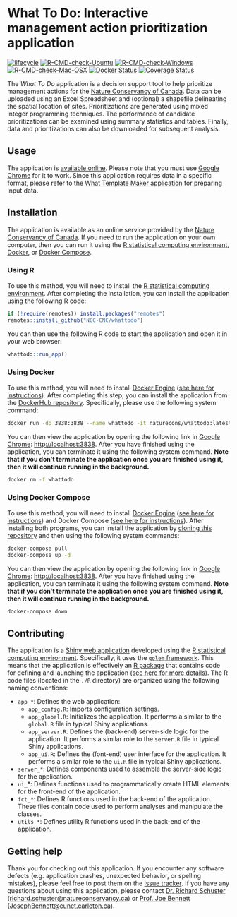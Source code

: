 
<!--- README.md is generated from README.Rmd. Please edit that file -->

# What To Do: Interactive management action prioritization application

[![lifecycle](https://img.shields.io/badge/Lifecycle-experimental-orange.svg)](https://lifecycle.r-lib.org/articles/stages.html)
[![R-CMD-check-Ubuntu](https://img.shields.io/github/workflow/status/NCC-CNC/whattodo/Ubuntu/master.svg?label=Ubuntu)](https://github.com/NCC-CNC/whattodo/actions)
[![R-CMD-check-Windows](https://img.shields.io/github/workflow/status/NCC-CNC/whattodo/Windows/master.svg?label=Windows)](https://github.com/NCC-CNC/whattodo/actions)
[![R-CMD-check-Mac-OSX](https://img.shields.io/github/workflow/status/NCC-CNC/whattodo/Mac%20OSX/master.svg?label=Mac%20OSX)](https://github.com/NCC-CNC/whattodo/actions)
[![Docker
Status](https://img.shields.io/docker/cloud/build/naturecons/whattodo?label=Docker%20build)](https://hub.docker.com/r/naturecons/whattodo)
[![Coverage
Status](https://codecov.io/github/NCC-CNC/whattodo/coverage.svg?branch=master)](https://codecov.io/github/NCC-CNC/whattodo?branch=master)

The *What To Do* application is a decision support tool to help
prioritize management actions for the [Nature Conservancy of
Canada](https://natureconservancy.ca/en/). Data can be uploaded using an
Excel Spreadsheet and (optional) a shapefile delineating the spatial
location of sites. Prioritizations are generated using mixed integer
programming techniques. The performance of candidate prioritizations can
be examined using summary statistics and tables. Finally, data and
prioritizations can also be downloaded for subsequent analysis.

## Usage

The application is [available online](https://ncc.carleton.ca). Please
note that you must use [Google Chrome](https://www.google.com/chrome/)
for it to work. Since this application requires data in a specific
format, please refer to the [What Template Maker
application](https://github.com/NCC-CNC/whattemplatemaker) for preparing
input data.

## Installation

The application is available as an online service provided by the
[Nature Conservancy of Canada](https://natureconservancy.ca/en/). If you
need to run the application on your own computer, then you can run it
using the [R statistical computing
environment](https://www.r-project.org/),
[Docker](https://www.docker.com/), or [Docker
Compose](https://docs.docker.com/compose/).

### Using R

To use this method, you will need to install the [R statistical
computing environment](https://www.r-project.org/). After completing the
installation, you can install the application using the following R
code:

``` r
if (!require(remotes)) install.packages("remotes")
remotes::install_github("NCC-CNC/whattodo")
```

You can then use the following R code to start the application and open
it in your web browser:

``` r
whattodo::run_app()
```

### Using Docker

To use this method, you will need to install [Docker
Engine](https://www.docker.com/) ([see here for
instructions](https://docs.docker.com/get-docker/)). After completing
this step, you can install the application from the [DockerHub
repository](https://hub.docker.com/repository/docker/naturecons/whattodo).
Specifically, please use the following system command:

``` bash
docker run -dp 3838:3838 --name whattodo -it naturecons/whattodo:latest
```

You can then view the application by opening the following link in
[Google Chrome](https://www.google.com/chrome/):
<http://localhost:3838>. After you have finished using the application,
you can terminate it using the following system command. **Note that if
you don’t terminate the application once you are finished using it, then
it will continue running in the background.**

``` bash
docker rm -f whattodo
```

### Using Docker Compose

To use this method, you will need to install [Docker
Engine](https://www.docker.com/) ([see here for
instructions](https://docs.docker.com/get-docker/)) and Docker Compose
([see here for instructions](https://docs.docker.com/compose/install/)).
After installing both programs, you can install the application by
[cloning this
repository](https://docs.github.com/en/github/creating-cloning-and-archiving-repositories/cloning-a-repository-from-github/cloning-a-repository)
and then using the following system commands:

``` bash
docker-compose pull
docker-compose up -d
```

You can then view the application by opening the following link in
[Google Chrome](https://www.google.com/chrome/):
<http://localhost:3838>. After you have finished using the application,
you can terminate it using the following system command. **Note that if
you don’t terminate the application once you are finished using it, then
it will continue running in the background.**

``` bash
docker-compose down
```

## Contributing

The application is a [Shiny web
application](https://mastering-shiny.org/) developed using the [R
statistical computing environment](https://www.r-project.org/).
Specifically, it uses the [`golem`
framework](https://thinkr-open.github.io/golem/). This means that the
application is effectively an [R package](https://r-pkgs.org/) that
contains code for defining and launching the application ([see here for
more details](https://engineering-shiny.org/)). The R code files
(located in the `./R` directory) are organized using the following
naming conventions:

-   `app_*`: Defines the web application:
    -   `app_config.R`: Imports configuration settings.
    -   `app_global.R`: Initializes the application. It performs a
        similar to the `global.R` file in typical Shiny applications.
    -   `app_server.R`: Defines the (back-end) server-side logic for the
        application. It performs a similar role to the `server.R` file
        in typical Shiny applications.
    -   `app_ui.R`: Defines the (font-end) user interface for the
        application. It performs a similar role to the `ui.R` file in
        typical Shiny applications.
-   `server_*`: Defines components used to assemble the server-side
    logic for the application.
-   `ui_`\*: Defines functions used to programmatically create HTML
    elements for the front-end of the application.
-   `fct_*`: Defines R functions used in the back-end of the
    application. These files contain code used to perform analyses and
    manipulate the classes.
-   `utils_*`: Defines utility R functions used in the back-end of the
    application.

## Getting help

Thank you for checking out this application. If you encounter any
software defects (e.g. application crashes, unexpected behavior, or
spelling mistakes), please feel free to post them on the [issue
tracker](https://github.com/NCC-CNC/whattodo/issues). If you have any
questions about using this application, please contact [Dr. Richard
Schuster](https://www.richard-schuster.com/)
(<richard.schuster@natureconservancy.ca>) or [Prof. Joe
Bennett](https://carleton.ca/bennett-lab/lab-members/)
([JosephBennett@cunet.carleton.ca](mailto:mailto:JosephBennett@cunet.carleton.ca)).
